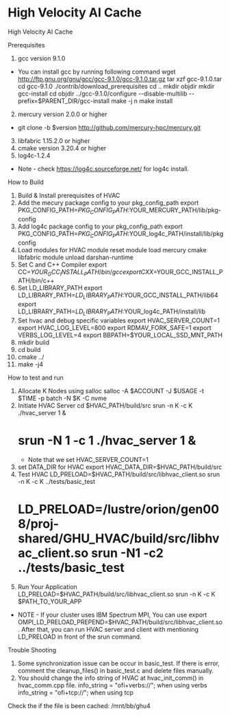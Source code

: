 # High Velocity AI Cache

High Velocity AI Cache

Prerequisites
1. gcc version 9.1.0 
* You can install gcc by running following command
  wget http://ftp.gnu.org/gnu/gcc/gcc-9.1.0/gcc-9.1.0.tar.gz
  tar xzf gcc-9.1.0.tar
  cd gcc-9.1.0
  ./contrib/download_prerequisites
  cd ..
  mkdir objdir
  mkdir gcc-install
  cd objdir
  ../gcc-9.1.0/configure --disable-multilib --prefix=$PARENT_DIR/gcc-install
  make -j n
  make install
2. mercury version 2.0.0 or higher
* git clone -b $version http://github.com/mercury-hpc/mercury.git
3. libfabric 1.15.2.0 or higher
4. cmake version 3.20.4 or higher
5. log4c-1.2.4
* Note - check https://log4c.sourceforge.net/ for log4c install.

How to Build
1. Build & Install prerequisites of HVAC
2. Add the mecury package config to your pkg_config_path
    export PKG_CONFIG_PATH=$PKG_CONFIG_PATH:$YOUR_MERCURY_PATH/lib/pkg-config
3. Add log4c package config to your pkg_config_path
    export PKG_CONFIG_PATH=$PKG_CONFIG_PATH:$YOUR_log4c_PATH/install/lib/pkgconfig
4. Load modules for HVAC
    module reset
    module load mercury cmake libfabric
    module unload darshan-runtime
5. Set C and C++ Compiler
    export CC=$YOUR_GCC_INSTALL_PATH/bin/gcc
    export CXX=$YOUR_GCC_INSTALL_PATH/bin/c++
6. Set LD_LIBRARY_PATH
    export LD_LIBRARY_PATH=$LD_LIBRARY_PATH:$YOUR_GCC_INSTALL_PATH/lib64
    export LD_LIBRARY_PATH=$LD_LIBRARY_PATH:$YOUR_log4c_PATH/install/lib
7. Set hvac and debug specific variables
    export HVAC_SERVER_COUNT=1
    export HVAC_LOG_LEVEL=800
    export RDMAV_FORK_SAFE=1
    export VERBS_LOG_LEVEL=4
    export BBPATH=$YOUR_LOCAL_SSD_MNT_PATH 
8. mkdir build
9. cd build
10. cmake ../
11. make -j4

How to test and run
1. Allocate K Nodes using salloc
    salloc -A $ACCOUNT -J $USAGE -t $TIME -p batch -N $K -C nvme
2. Initiate HVAC Server
    cd $HVAC_PATH/build/src
    srun -n K -c K ./hvac_server 1 &
    # srun -N 1 -c 1 ./hvac_server 1 &
    * Note that we set HVAC_SERVER_COUNT=1
3. set DATA_DIR for HVAC
    export HVAC_DATA_DIR=$HVAC_PATH/build/src
4. Test HVAC
    LD_PRELOAD=$HVAC_PATH/build/src/libhvac_client.so srun -n K -c K ../tests/basic_test
    # LD_PRELOAD=/lustre/orion/gen008/proj-shared/GHU_HVAC/build/src/libhvac_client.so srun -N1 -c2 ../tests/basic_test
5. Run Your Application
    LD_PRELOAD=$HVAC_PATH/build/src/libhvac_client.so srun -n K -c K
$PATH_TO_YOUR_APP

* NOTE - If your cluster uses IBM Spectrum MPI, You can use export OMPI_LD_PRELOAD_PREPEND=$HVAC_PATH/build/src/libhvac_client.so. After that, you can run HVAC server and client with mentioning LD_PRELOAD in front of the srun command.

Trouble Shooting
1. Some synchronization issue can be occur in basic_test. If there is error, comment the cleanup_files() in basic_test.c and delete files manually. 
2. You should change the info string of HVAC at hvac_init_comm() in hvac_comm.cpp file.
    info_string = "ofi+verbs://"; when using verbs
    info_string = "ofi+tcp://";   when using tcp 


Check the if the file is been cached:
/mnt/bb/ghu4